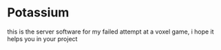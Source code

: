 # Potassium
this is the server software for my failed attempt at a voxel game, i hope it helps you in your project
